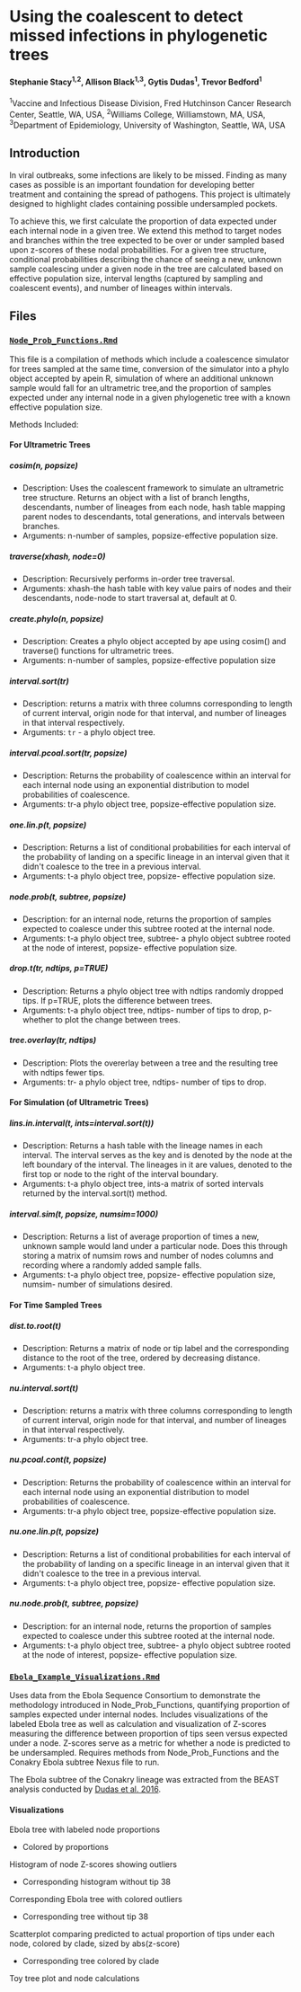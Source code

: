 # Using the coalescent to detect missed infections in phylogenetic trees

#### Stephanie Stacy<sup>1,2</sup>, Allison Black<sup>1,3</sup>, Gytis Dudas<sup>1</sup>, Trevor Bedford<sup>1</sup>

<sup>1</sup>Vaccine and Infectious Disease Division, Fred Hutchinson Cancer Research Center, Seattle, WA, USA, <sup>2</sup>Williams College, Williamstown, MA, USA, <sup>3</sup>Department of Epidemiology, University of Washington, Seattle, WA, USA

## Introduction

In viral outbreaks, some infections are likely to be missed. Finding as many cases as possible is an important foundation for developing better treatment and containing the spread of pathogens. This project is ultimately designed to highlight clades containing possible undersampled pockets.

To achieve this, we first calculate the proportion of data expected 
under each internal node in a given tree. We extend this method to target nodes and branches within the tree expected to be over or under sampled based upon z-scores of these nodal probabilities.  For a given tree structure, conditional probabilities describing the chance of seeing a new, unknown sample coalescing under a given node in the tree are calculated based on effective population size, interval lengths (captured by sampling and coalescent events), and number of lineages within intervals.

## Files

### [`Node_Prob_Functions.Rmd`](Node_Prob_Functions.Rmd)

This file is a compilation of methods which include a coalescence simulator for trees sampled at the same time, conversion of the simulator into a phylo object accepted by apein R, simulation of where an additional unknown sample would fall for an ultrametric tree,and the proportion of samples expected under any internal node in a given phylogenetic tree with a known effective population size.

Methods Included:

#### For Ultrametric Trees

##### cosim(n, popsize)
  * Description: Uses the coalescent framework to simulate an ultrametric tree structure. Returns an object with a list of branch lengths, descendants, number of lineages from each node, hash table mapping parent nodes to descendants, total generations, and intervals between branches.
  * Arguments: n-number of samples, popsize-effective population size.

##### traverse(xhash, node=0)
  * Description: Recursively performs in-order tree traversal.
  * Arguments: xhash-the hash table with key value pairs of nodes and their descendants, node-node to start traversal at, default at 0.

##### create.phylo(n, popsize)
  * Description: Creates a phylo object accepted by ape using cosim() and traverse() functions for ultrametric trees.
  * Arguments: n-number of samples, popsize-effective population size

##### interval.sort(tr)
  * Description: returns a matrix with three columns corresponding to length of current interval, origin node for that interval, and number of lineages in that interval respectively.
  * Arguments: `tr` - a phylo object tree.

##### interval.pcoal.sort(tr, popsize)
  * Description: Returns the probability of coalescence within an interval for each internal node using an exponential distribution to model probabilities of coalescence.
  * Arguments: tr-a phylo object tree, popsize-effective population size.

##### one.lin.p(t, popsize)  
  * Description: Returns a list of conditional probabilities for each interval of the probability of landing on a specific lineage in an interval given that it didn't coalesce to the tree in a previous interval.
  * Arguments: t-a phylo object tree, popsize- effective population size.

##### node.prob(t, subtree, popsize)
  * Description: for an internal node, returns the proportion of samples expected to coalesce under this subtree rooted at the internal node.
  * Arguments: t-a phylo object tree, subtree- a phylo object subtree rooted at the node of interest, popsize- effective population size.

##### drop.t(tr, ndtips, p=TRUE)
  * Description: Returns a phylo object tree with ndtips randomly dropped tips. If p=TRUE, plots the difference between trees.
  * Arguments: t-a phylo object tree, ndtips- number of tips to drop, p-whether to plot the change between trees.

##### tree.overlay(tr, ndtips)
  * Description: Plots the overerlay between a tree and the resulting tree with ndtips fewer tips.
  * Arguments: tr- a phylo object tree, ndtips- number of tips to drop.

#### For Simulation (of Ultrametric Trees)

##### lins.in.interval(t, ints=interval.sort(t))
  * Description: Returns a hash table with the lineage names in each interval. The interval serves as the key and is denoted by the node at the left boundary of the interval. The lineages in it are values, denoted to the first top or node to the right of the interval boundary.
  * Arguments: t-a phylo object tree, ints-a matrix of sorted intervals returned by the interval.sort(t) method.

##### interval.sim(t, popsize, numsim=1000)
  * Description: Returns a list of average proportion of times a new, unknown sample would land under a particular node. Does this through storing a matrix of numsim rows and number of nodes columns and recording where a randomly added sample falls.
  * Arguments: t-a phylo object tree, popsize- effective population size, numsim- number of simulations desired.

#### For Time Sampled Trees

##### dist.to.root(t)
  * Description: Returns a matrix of node or tip label and the corresponding distance to the root of the tree, ordered by decreasing distance.
  * Arguments: t-a phylo object tree.

##### nu.interval.sort(t)
  * Description: returns a matrix with three columns corresponding to length of current interval, origin node for that interval, and number of lineages in that interval respectively.
  * Arguments: tr-a phylo object tree.

##### nu.pcoal.cont(t, popsize)
  * Description: Returns the probability of coalescence within an interval for each internal node using an exponential distribution to model probabilities of coalescence.
  * Arguments: tr-a phylo object tree, popsize-effective population size.

##### nu.one.lin.p(t, popsize)
  * Description: Returns a list of conditional probabilities for each interval of the probability of landing on a specific lineage in an interval given that it didn't coalesce to the tree in a previous interval.
  * Arguments: t-a phylo object tree, popsize- effective population size.

##### nu.node.prob(t, subtree, popsize)
  * Description: for an internal node, returns the proportion of samples expected to coalesce under this subtree rooted at the internal node.
  * Arguments: t-a phylo object tree, subtree- a phylo object subtree rooted at the node of interest, popsize- effective population size.


### [`Ebola_Example_Visualizations.Rmd`](Ebola_Example_Visualizations.Rmd)

Uses data from the Ebola Sequence Consortium to demonstrate the methodology introduced in Node_Prob_Functions, quantifying proportion of samples expected under internal nodes. Includes visualizations of the labeled Ebola tree as well as calculation and visualization of  Z-scores measuring the difference between proportion of tips seen versus expected under a node. Z-scores serve as a metric for whether a node is predicted to be undersampled. Requires methods from Node_Prob_Functions and the Conakry Ebola subtree Nexus file to run.

The Ebola subtree of the Conakry lineage was extracted from the BEAST analysis conducted by [Dudas et al. 2016](https://github.com/ebov/space-time).

#### Visualizations

Ebola tree with labeled node proportions

  * Colored by proportions

Histogram of node Z-scores showing outliers

  * Corresponding histogram without tip 38

Corresponding Ebola tree with colored outliers

  * Corresponding tree without tip 38

Scatterplot comparing predicted to actual proportion of tips under each node, colored by clade, sized by abs(z-score)

  * Corresponding tree colored by clade

Toy tree plot and node calculations
